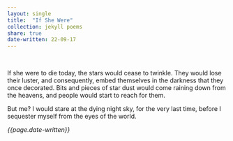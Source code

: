 ```yaml
---
layout: single
title:  "If She Were" 
collection: jekyll poems
share: true
date-written: 22-09-17
---
```

&nbsp;
&nbsp;


<p>
If she were to die today, the stars would cease to twinkle. They would lose their luster, and consequently, embed themselves in the darkness that they once decorated. Bits and pieces of star dust would come raining down from the heavens, and people would start to reach for them.
</p>

<p>
But me? I would stare at the dying night sky, for the very last time, before I sequester myself from the eyes of the world.
</p>


<em> {{page.date-written}} </em>